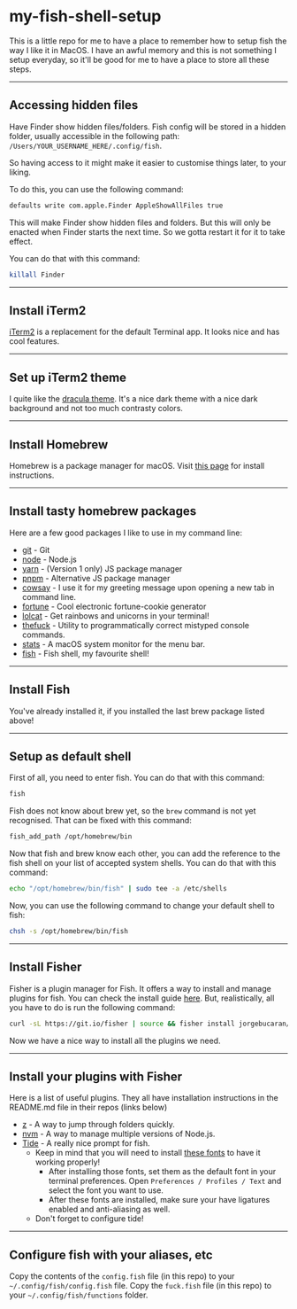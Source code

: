 # my-fish-shell-setup

This is a little repo for me to have a place to remember how to setup fish the way I like it in MacOS. I have an awful memory and this is not something I setup everyday, so it'll be good for me to have a place to store all these steps.

---

## Accessing hidden files

Have Finder show hidden files/folders. Fish config will be stored in a hidden folder, usually accessible in the following path: `/Users/YOUR_USERNAME_HERE/.config/fish`.

So having access to it might make it easier to customise things later, to your liking.

To do this, you can use the following command:

```bash
defaults write com.apple.Finder AppleShowAllFiles true
```

This will make Finder show hidden files and folders. But this will only be enacted when Finder starts the next time. So we gotta restart it for it to take effect.

You can do that with this command:

```bash
killall Finder
```

---

## Install iTerm2

[iTerm2](https://iterm2.com/) is a replacement for the default Terminal app. It looks nice and has cool features.

---

## Set up iTerm2 theme

I quite like the [dracula theme](https://draculatheme.com/iterm). It's a nice dark theme with a nice dark background and not too much contrasty colors.

---

## Install Homebrew

Homebrew is a package manager for macOS. Visit [this page](https://brew.sh/) for install instructions.

---

## Install tasty homebrew packages

Here are a few good packages I like to use in my command line:

- [git](https://formulae.brew.sh/formula/git) - Git
- [node](https://formulae.brew.sh/formula/node) - Node.js
- [yarn](https://formulae.brew.sh/formula/yarn) - (Version 1 only) JS package manager
- [pnpm](https://formulae.brew.sh/formula/pnpm) - Alternative JS package manager
- [cowsay](https://formulae.brew.sh/formula/cowsay) - I use it for my greeting message upon opening a new tab in command line.
- [fortune](https://formulae.brew.sh/formula/fortune) - Cool electronic fortune-cookie generator
- [lolcat](https://formulae.brew.sh/formula/lolcat) - Get rainbows and unicorns in your terminal!
- [thefuck](https://formulae.brew.sh/formula/thefuck) - Utility to programmatically correct mistyped console commands.
- [stats](https://github.com/exelban/stats) - A macOS system monitor for the menu bar.
- [fish](https://formulae.brew.sh/formula/fish) - Fish shell, my favourite shell!

---

## Install Fish

You've already installed it, if you installed the last brew package listed above!

---

## Setup as default shell

First of all, you need to enter fish. You can do that with this command:

```bash
fish
```

Fish does not know about brew yet, so the `brew` command is not yet recognised. That can be fixed with this command:

```bash
fish_add_path /opt/homebrew/bin
```

Now that fish and brew know each other, you can add the reference to the fish shell on your list of accepted system shells. You can do that with this command:

```bash
echo "/opt/homebrew/bin/fish" | sudo tee -a /etc/shells
```

Now, you can use the following command to change your default shell to fish:

```bash
chsh -s /opt/homebrew/bin/fish
```

---

## Install Fisher

Fisher is a plugin manager for Fish. It offers a way to install and manage plugins for fish.
You can check the install guide [here](https://github.com/jorgebucaran/fisher). But, realistically, all you have to do is run the following command:

```bash
curl -sL https://git.io/fisher | source && fisher install jorgebucaran/fisher
```

Now we have a nice way to install all the plugins we need.

---

## Install your plugins with Fisher

Here is a list of useful plugins. They all have installation instructions in the README.md file in their repos (links below)

- [z](https://github.com/jethrokuan/z) - A way to jump through folders quickly.
- [nvm](https://github.com/jorgebucaran/nvm.fish) - A way to manage multiple versions of Node.js.
- [Tide](https://github.com/IlanCosman/tide) - A really nice prompt for fish.
  - Keep in mind that you will need to install [these fonts](https://github.com/IlanCosman/tide#fonts) to have it working properly!
    - After installing those fonts, set them as the default font in your terminal preferences. Open `Preferences / Profiles / Text` and select the font you want to use.
    - After these fonts are installed, make sure your have ligatures enabled and anti-aliasing as well.
  - Don't forget to configure tide!

---

## Configure fish with your aliases, etc

Copy the contents of the `config.fish` file (in this repo) to your `~/.config/fish/config.fish` file.
Copy the `fuck.fish` file (in this repo) to your `~/.config/fish/functions` folder.
